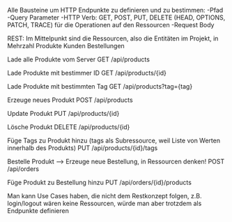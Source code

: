 Alle Bausteine um HTTP Endpunkte zu definieren und zu bestimmen: 
-Pfad
-Query Parameter 
-HTTP Verb: GET, POST, PUT, DELETE (HEAD, OPTIONS, PATCH, TRACE) für die Operationen auf den Ressourcen
-Request Body

REST: Im Mittelpunkt sind die Ressourcen, also die Entitäten im Projekt, in Mehrzahl
Produkte 
Kunden
Bestellungen

Lade alle Produkte vom Server 
GET /api/products

Lade Produkte mit bestimmer ID
GET /api/products/{id}

Lade Produkte mit bestimmten Tag
GET /api/products?tag={tag}

Erzeuge neues Produkt
POST /api/products

Update Produkt
PUT /api/products/{id}

Lösche Produkt
DELETE /api/products/{id}

Füge Tags zu Produkt hinzu (tags als Subressource, weil Liste von Werten innerhalb des Produkts)
PUT /api/products/{id}/tags

Bestelle Produkt --> Erzeuge neue Bestellung, in Ressourcen denken!
POST /api/orders

Füge Produkt zu Bestellung hinzu
PUT /api/orders/{id}/products

Man kann Use Cases haben, die nicht dem Restkonzept folgen, z.B. login/logout wären keine Ressourcen, würde man aber trotzdem
als Endpunkte definieren